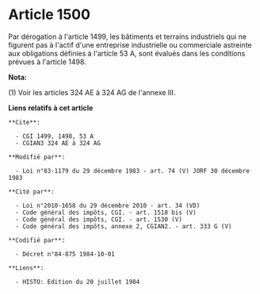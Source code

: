 # Article 1500

Par dérogation à l'article 1499, les bâtiments et terrains industriels qui ne figurent pas à l'actif d'une entreprise
industrielle ou commerciale astreinte aux obligations définies à l'article 53 A, sont évalués dans les conditions prévues à
l'article 1498.

**Nota:**

(1) Voir les articles 324 AE à 324 AG de l'annexe III.

**Liens relatifs à cet article**

	**Cite**:

	  - CGI 1499, 1498, 53 A
	  - CGIAN3 324 AE à 324 AG

	**Modifié par**:

	  - Loi n°83-1179 du 29 décembre 1983 - art. 74 (V) JORF 30 décembre 1983

	**Cité par**:

	  - Loi n°2010-1658 du 29 décembre 2010 - art. 34 (VD)
	  - Code général des impôts, CGI. - art. 1518 bis (V)
	  - Code général des impôts, CGI. - art. 1530 (V)
	  - Code général des impôts, annexe 2, CGIAN2. - art. 333 G (V)

	**Codifié par**:

	  - Décret n°84-875 1984-10-01

	**Liens**:

	  - HISTO: Edition du 20 juillet 1984
